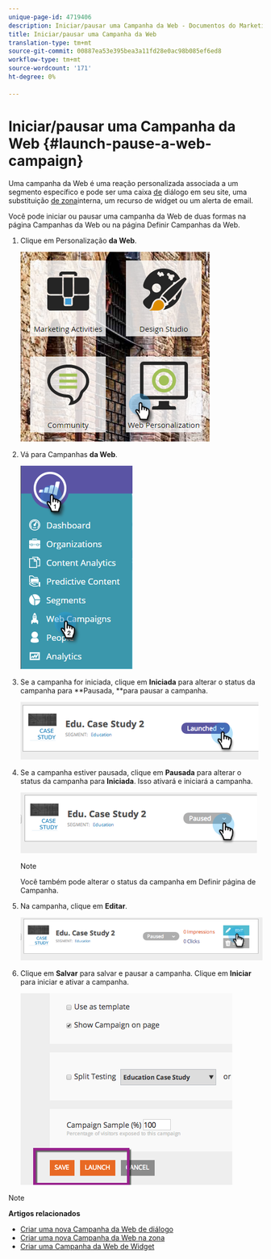 ```yaml
---
unique-page-id: 4719406
description: Iniciar/pausar uma Campanha da Web - Documentos do Marketing - Documentação do produto
title: Iniciar/pausar uma Campanha da Web
translation-type: tm+mt
source-git-commit: 00887ea53e395bea3a11fd28e0ac98b085ef6ed8
workflow-type: tm+mt
source-wordcount: '171'
ht-degree: 0%

---
```



# Iniciar/pausar uma Campanha da Web {#launch-pause-a-web-campaign}

Uma campanha da Web é uma reação personalizada associada a um segmento específico e pode ser uma caixa [de](create-a-new-dialog-web-campaign.md) diálogo em seu site, uma substituição [de zona](create-a-new-in-zone-web-campaign.md)interna, um recurso de widget ou um alerta de email.

Você pode iniciar ou pausar uma campanha da Web de duas formas na página Campanhas da Web ou na página Definir Campanhas da Web.

1. Clique em Personalização **da Web**.

   ![](assets/one-1.png)

1. Vá para Campanhas **da Web**.

   ![](assets/two-1.png)

1. Se a campanha for iniciada, clique em **Iniciada** para alterar o status da campanha para **Pausada, **para pausar a campanha.

   ![](assets/image2014-11-26-17-3a26-3a38.png)

1. Se a campanha estiver pausada, clique em **Pausada** para alterar o status da campanha para **Iniciada**. Isso ativará e iniciará a campanha.

   ![](assets/image2014-11-26-17-3a28-3a59.png)

   >[!NOTE]
   >
   >Você também pode alterar o status da campanha em Definir página de Campanha.

1. Na campanha, clique em **Editar**.

   ![](assets/image2014-11-26-17-3a31-3a37.png)

1. Clique em **Salvar** para salvar e pausar a campanha. Clique em **Iniciar** para iniciar e ativar a campanha.

   ![](assets/image2014-11-26-17-3a32-3a48.png)

>[!NOTE]
>
>**Artigos relacionados**
>
>* [Criar uma nova Campanha da Web de diálogo](create-a-new-dialog-web-campaign.md)
>* [Criar uma nova Campanha da Web na zona](create-a-new-in-zone-web-campaign.md)
>* [Criar uma Campanha da Web de Widget](create-a-new-widget-web-campaign.md)

>



